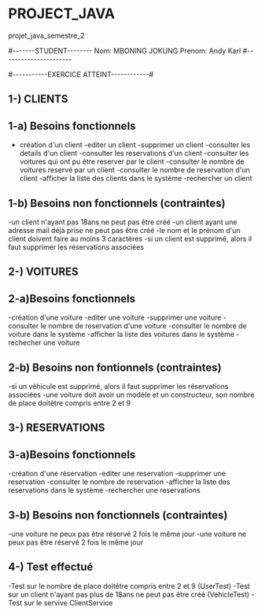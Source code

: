 # PROJECT_JAVA
projet_java_semestre_2

#-------STUDENT-------- 
Nom: MBONING JOKUNG
Prenom: Andy Karl
#----------------------

#-----------EXERCICE ATTEINT------------#

1-) CLIENTS
---
1-a) Besoins fonctionnels
---
- création d'un client
-editer un client
-supprimer un client
-consulter les details d'un client 
-consulter les reservations d'un client
-consulter les voitures qui ont pu être reserver par le client
-consulter le nombre de voitures reservé par un client
-consulter le nombre de reservation d'un client
-afficher la liste des clients dans le système
-rechercher un client

1-b) Besoins non fonctionnels (contraintes)
---
-un client n'ayant pas 18ans ne peut pas être créé
-un client ayant une adresse mail déjà prise ne peut pas être créé
-le nom et le prénom d'un client doivent faire au moins 3 caractères
-si un client est supprimé, alors il faut supprimer les 
réservations associées

2-) VOITURES
---
2-a)Besoins fonctionnels 
---
-création d'une voiture
-editer une voiture
-supprimer une voiture
-consulter le nombre de reservation d'une voiture
-consulter le nombre de voiture dans le système
-afficher la liste des voitures dans le système
-rechecher une voiture

2-b) Besoins non fontionnels (contraintes)
---
-si un véhicule est supprimé, alors il faut supprimer les réservations associées
-une voiture doit avoir un modèle et un constructeur, son nombre de place doitêtre compris entre 2 et 9

3-) RESERVATIONS
---

3-a)Besoins fonctionnels
---
-création d'une réservation
-editer une reservation
-supprimer une reservation
-consulter le nombre de reservation 
-afficher la liste des reservations dans le système
-rechercher une reservations

3-b) Besoins non fonctionnels (contraintes)
---
-une voiture ne peux pas être réservé 2 fois le même jour
-une voiture ne peux pas être réservé 2 fois le même jour

4-) Test effectué
---
-Test sur le nombre de place doitêtre compris entre 2 et 9 (UserTest)
-Test sur un client n'ayant pas plus de 18ans ne peut pas être créé (VehicleTest)
-Test sur le servive ClientService
